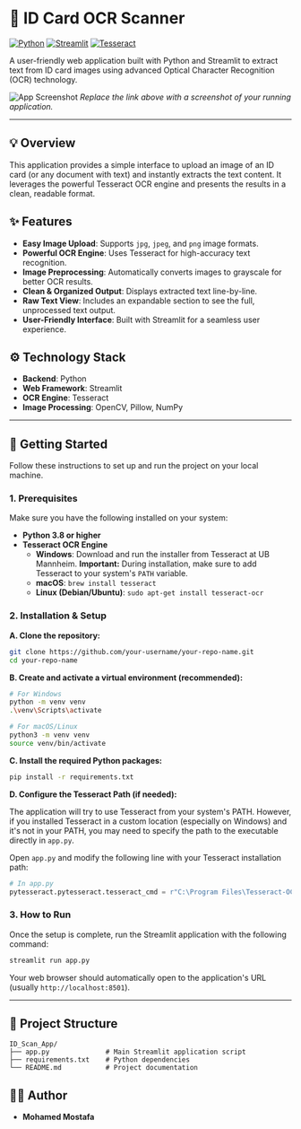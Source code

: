 # 🪪 ID Card OCR Scanner

[![Python](https://img.shields.io/badge/Python-3.9%2B-blue.svg)](https://www.python.org/downloads/)
[![Streamlit](https://img.shields.io/badge/Streamlit-1.25%2B-red.svg)](https://streamlit.io)
[![Tesseract](https://img.shields.io/badge/Tesseract-5.0%2B-brightgreen.svg)](https://github.com/tesseract-ocr/tesseract)

A user-friendly web application built with Python and Streamlit to extract text from ID card images using advanced Optical Character Recognition (OCR) technology.

![App Screenshot](https://user-images.githubusercontent.com/your-username/your-repo/assets/screenshot.png) 
*Replace the link above with a screenshot of your running application.*

---

## 💡 Overview

This application provides a simple interface to upload an image of an ID card (or any document with text) and instantly extracts the text content. It leverages the powerful Tesseract OCR engine and presents the results in a clean, readable format.

## ✨ Features

- **Easy Image Upload**: Supports `jpg`, `jpeg`, and `png` image formats.
- **Powerful OCR Engine**: Uses Tesseract for high-accuracy text recognition.
- **Image Preprocessing**: Automatically converts images to grayscale for better OCR results.
- **Clean & Organized Output**: Displays extracted text line-by-line.
- **Raw Text View**: Includes an expandable section to see the full, unprocessed text output.
- **User-Friendly Interface**: Built with Streamlit for a seamless user experience.

## ⚙️ Technology Stack

- **Backend**: Python
- **Web Framework**: Streamlit
- **OCR Engine**: Tesseract
- **Image Processing**: OpenCV, Pillow, NumPy

---

## 🚀 Getting Started

Follow these instructions to set up and run the project on your local machine.

### 1. Prerequisites

Make sure you have the following installed on your system:

- **Python 3.8 or higher**
- **Tesseract OCR Engine**
  - **Windows**: Download and run the installer from Tesseract at UB Mannheim. **Important:** During installation, make sure to add Tesseract to your system's `PATH` variable.
  - **macOS**: `brew install tesseract`
  - **Linux (Debian/Ubuntu)**: `sudo apt-get install tesseract-ocr`

### 2. Installation & Setup

**A. Clone the repository:**
```bash
git clone https://github.com/your-username/your-repo-name.git
cd your-repo-name
```

**B. Create and activate a virtual environment (recommended):**
```bash
# For Windows
python -m venv venv
.\venv\Scripts\activate

# For macOS/Linux
python3 -m venv venv
source venv/bin/activate
```

**C. Install the required Python packages:**
```bash
pip install -r requirements.txt
```

**D. Configure the Tesseract Path (if needed):**

The application will try to use Tesseract from your system's PATH. However, if you installed Tesseract in a custom location (especially on Windows) and it's not in your PATH, you may need to specify the path to the executable directly in `app.py`.

Open `app.py` and modify the following line with your Tesseract installation path:
```python
# In app.py
pytesseract.pytesseract.tesseract_cmd = r"C:\Program Files\Tesseract-OCR\tesseract.exe"
```

### 3. How to Run

Once the setup is complete, run the Streamlit application with the following command:

```bash
streamlit run app.py
```

Your web browser should automatically open to the application's URL (usually `http://localhost:8501`).

---

## 📂 Project Structure

```
ID_Scan_App/
├── app.py              # Main Streamlit application script
├── requirements.txt    # Python dependencies
└── README.md           # Project documentation
```

## 👨‍💻 Author

- **Mohamed Mostafa**